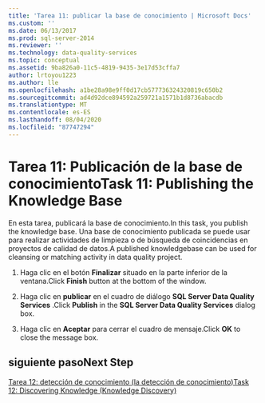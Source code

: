 ```yaml
---
title: 'Tarea 11: publicar la base de conocimiento | Microsoft Docs'
ms.custom: ''
ms.date: 06/13/2017
ms.prod: sql-server-2014
ms.reviewer: ''
ms.technology: data-quality-services
ms.topic: conceptual
ms.assetid: 9ba826a0-11c5-4819-9435-3e17d53cffa7
author: lrtoyou1223
ms.author: lle
ms.openlocfilehash: a1be28a98e9ff0d17cb577736324320819c650b2
ms.sourcegitcommit: ad4d92dce894592a259721a1571b1d8736abacdb
ms.translationtype: MT
ms.contentlocale: es-ES
ms.lasthandoff: 08/04/2020
ms.locfileid: "87747294"
---
```

# <a name="task-11-publishing-the-knowledge-base"></a><span data-ttu-id="355ea-102">Tarea 11: Publicación de la base de conocimiento</span><span class="sxs-lookup"><span data-stu-id="355ea-102">Task 11: Publishing the Knowledge Base</span></span>
  <span data-ttu-id="355ea-103">En esta tarea, publicará la base de conocimiento.</span><span class="sxs-lookup"><span data-stu-id="355ea-103">In this task, you publish the knowledge base.</span></span> <span data-ttu-id="355ea-104">Una base de conocimiento publicada se puede usar para realizar actividades de limpieza o de búsqueda de coincidencias en proyectos de calidad de datos.</span><span class="sxs-lookup"><span data-stu-id="355ea-104">A published knowledgebase can be used for cleansing or matching activity in data quality project.</span></span>  
  
1.  <span data-ttu-id="355ea-105">Haga clic en el botón **Finalizar** situado en la parte inferior de la ventana.</span><span class="sxs-lookup"><span data-stu-id="355ea-105">Click **Finish** button at the bottom of the window.</span></span>  
  
2.  <span data-ttu-id="355ea-106">Haga clic en **publicar** en el cuadro de diálogo **SQL Server Data Quality Services** .</span><span class="sxs-lookup"><span data-stu-id="355ea-106">Click **Publish** in the **SQL Server Data Quality Services** dialog box.</span></span>  
  
3.  <span data-ttu-id="355ea-107">Haga clic en **Aceptar** para cerrar el cuadro de mensaje.</span><span class="sxs-lookup"><span data-stu-id="355ea-107">Click **OK** to close the message box.</span></span>  
  
## <a name="next-step"></a><span data-ttu-id="355ea-108">siguiente paso</span><span class="sxs-lookup"><span data-stu-id="355ea-108">Next Step</span></span>  
 [<span data-ttu-id="355ea-109">Tarea 12: detección de conocimiento &#40;la detección de conocimiento&#41;</span><span class="sxs-lookup"><span data-stu-id="355ea-109">Task 12: Discovering Knowledge &#40;Knowledge Discovery&#41;</span></span>](../../2014/tutorials/task-12-discovering-knowledge-knowledge-discovery.md)  
  
  
